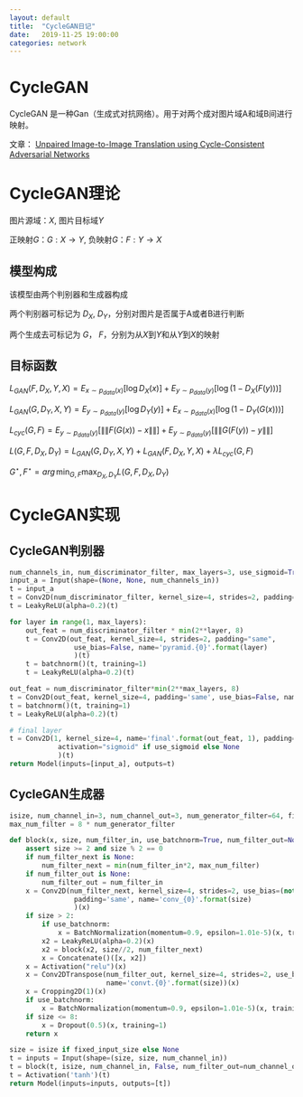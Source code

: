 ```yaml
---
layout: default
title:  "CycleGAN日记"
date:   2019-11-25 19:00:00
categories: network
---
```


# CycleGAN

CycleGAN 是一种Gan（生成式对抗网络）。用于对两个成对图片域A和域B间进行映射。

文章： [Unpaired Image-to-Image Translation using Cycle-Consistent Adversarial Networks](https://arxiv.org/abs/1703.10593)

# CycleGAN理论

图片源域：$X$, 图片目标域$Y$

正映射$G$：$G:X \rightarrow Y$, 负映射$G$：$F:Y \rightarrow X$

## 模型构成

该模型由两个判别器和生成器构成

两个判别器可标记为 $D_X$, $D_Y$，分别对图片是否属于A或者B进行判断

两个生成去可标记为 $G$， $F$，分别为从$X$到$Y$和从$Y$到$X$的映射

## 目标函数

$L_{GAN}(F, D_X, Y, X)=E_{x \sim p_{data}(x)}[\log D_X(x)]+E_{y\sim p_{data}(y)}[\log (1-D_X(F(y)))]$

$L_{GAN}(G, D_Y, X, Y)=E_{y \sim p_{data}(y)}[\log D_Y(y)]+E_{x\sim p_{data}(x)}[\log (1-D_Y(G(x)))]$

$L_{cyc}(G, F)=E_{y\sim p_{data}(y)}[\|\|F(G(x))-x\|\|]+E_{y\sim p_{data}(y)}[\|\|G(F(y))-y\|\|]$

$L(G, F, D_X, D_Y) =L_{GAN}(G, D_Y, X, Y) + L_{GAN}(F, D_X, Y, X)+ \lambda L_{cyc}(G, F)$

$G^\star, F^\star=arg\,\min_{G,F} \max_{D_X,D_Y} L(G, F, D_X, D_Y)$

# CycleGAN实现

## CycleGAN判别器

``` python
num_channels_in, num_discriminator_filter, max_layers=3, use_sigmoid=True
input_a = Input(shape=(None, None, num_channels_in))
t = input_a
t = Conv2D(num_discriminator_filter, kernel_size=4, strides=2, padding="same", name='First') (t)
t = LeakyReLU(alpha=0.2)(t)

for layer in range(1, max_layers):
    out_feat = num_discriminator_filter * min(2**layer, 8)
    t = Conv2D(out_feat, kernel_size=4, strides=2, padding="same", 
                use_bias=False, name='pyramid.{0}'.format(layer)
                )(t)
    t = batchnorm()(t, training=1)
    t = LeakyReLU(alpha=0.2)(t)

out_feat = num_discriminator_filter*min(2**max_layers, 8)
t = Conv2D(out_feat, kernel_size=4, padding='same', use_bias=False, name='pyramid_last')(t)
t = batchnorm()(t, training=1)
t = LeakyReLU(alpha=0.2)(t)

# final layer
t = Conv2D(1, kernel_size=4, name='final'.format(out_feat, 1), padding='same',
            activation="sigmoid" if use_sigmoid else None
            )(t)    
return Model(inputs=[input_a], outputs=t)
```

## CycleGAN生成器


``` python
isize, num_channel_in=3, num_channel_out=3, num_generator_filter=64, fixed_input_size=True
max_num_filter = 8 * num_generator_filter

def block(x, size, num_filter_in, use_batchnorm=True, num_filter_out=None, num_filter_next=None):
    assert size >= 2 and size % 2 == 0
    if num_filter_next is None:
        num_filter_next = min(num_filter_in*2, max_num_filter)
    if num_filter_out is None:
        num_filter_out = num_filter_in
    x = Conv2D(num_filter_next, kernel_size=4, strides=2, use_bias=(not (use_batchnorm and size > 2)),
                padding='same', name='conv_{0}'.format(size)
                )(x)
    if size > 2:
        if use_batchnorm:
            x = BatchNormalization(momentum=0.9, epsilon=1.01e-5)(x, training=1)
        x2 = LeakyReLU(alpha=0.2)(x)
        x2 = block(x2, size//2, num_filter_next)
        x = Concatenate()([x, x2])            
    x = Activation("relu")(x)
    x = Conv2DTranspose(num_filter_out, kernel_size=4, strides=2, use_bias=not use_batchnorm,
                        name='convt.{0}'.format(size))(x)        
    x = Cropping2D(1)(x)
    if use_batchnorm:
        x = BatchNormalization(momentum=0.9, epsilon=1.01e-5)(x, training=1)
    if size <= 8:
        x = Dropout(0.5)(x, training=1)
    return x

size = isize if fixed_input_size else None
t = inputs = Input(shape=(size, size, num_channel_in))        
t = block(t, isize, num_channel_in, False, num_filter_out=num_channel_out, num_filter_next=num_generator_filter)
t = Activation('tanh')(t)
return Model(inputs=inputs, outputs=[t])
```
